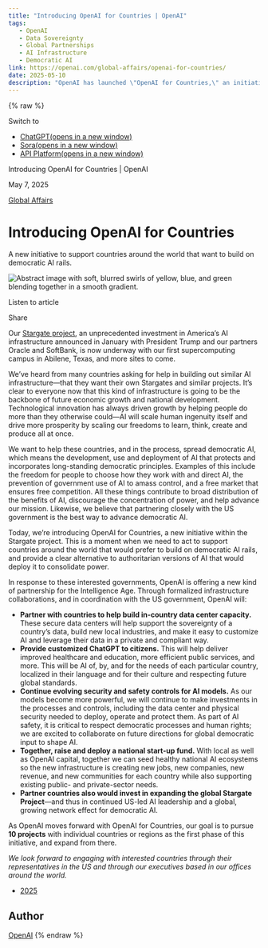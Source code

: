 ```yaml
---
title: "Introducing OpenAI for Countries | OpenAI"
tags:
   - OpenAI
   - Data Sovereignty
   - Global Partnerships
   - AI Infrastructure
   - Democratic AI
link: https://openai.com/global-affairs/openai-for-countries/
date: 2025-05-10
description: "OpenAI has launched \"OpenAI for Countries,\" an initiative aiming to build democratic AI infrastructure globally, inspired by its Stargate project in the US. This approach includes developing in-country data centers to ensure data sovereignty, offering tailored ChatGPT solutions for local needs, enhancing AI security and safety controls, and creating national start-up funds to stimulate local economies. The initiative emphasizes preventing the concentration of power in AI deployment, fostering free markets, and aligning with democratic values. OpenAI aims to establish partnerships with at least ten countries in the initial phase."
---
```

{% raw %}

Switch to

- [ChatGPT(opens in a new window)](https://chatgpt.com/)
- [Sora(opens in a new window)](https://sora.com/)
- [API Platform(opens in a new window)](https://platform.openai.com/)

Introducing OpenAI for Countries \| OpenAI

May 7, 2025

[Global Affairs](https://openai.com/news/global-affairs/)

# Introducing OpenAI for Countries

A new initiative to support countries around the world that want to build on democratic AI rails.

![Abstract image with soft, blurred swirls of yellow, blue, and green blending together in a smooth gradient.](https://images.ctfassets.net/kftzwdyauwt9/5z0zAxAMNScArCFvyqt9MX/3317ea1942dc5c1abd07666172dd73b2/oai_GA_Stories_16.9.png?w=3840&q=90&fm=webp)

Listen to article

Share

Our [Stargate project](https://openai.com/index/announcing-the-stargate-project/), an unprecedented investment in America’s AI infrastructure announced in January with President Trump and our partners Oracle and SoftBank, is now underway with our first supercomputing campus in Abilene, Texas, and more sites to come.

We’ve heard from many countries asking for help in building out similar AI infrastructure—that they want their own Stargates and similar projects. It’s clear to everyone now that this kind of infrastructure is going to be the backbone of future economic growth and national development. Technological innovation has always driven growth by helping people do more than they otherwise could—AI will scale human ingenuity itself and drive more prosperity by scaling our freedoms to learn, think, create and produce all at once.

We want to help these countries, and in the process, spread democratic AI, which means the development, use and deployment of AI that protects and incorporates long-standing democratic principles. Examples of this include the freedom for people to choose how they work with and direct AI, the prevention of government use of AI to amass control, and a free market that ensures free competition. All these things contribute to broad distribution of the benefits of AI, discourage the concentration of power, and help advance our mission. Likewise, we believe that partnering closely with the US government is the best way to advance democratic AI.

Today, we’re introducing OpenAI for Countries, a new initiative within the Stargate project. This is a moment when we need to act to support countries around the world that would prefer to build on democratic AI rails, and provide a clear alternative to authoritarian versions of AI that would deploy it to consolidate power.

In response to these interested governments, OpenAI is offering a new kind of partnership for the Intelligence Age. Through formalized infrastructure collaborations, and in coordination with the US government, OpenAI will:

- **Partner with countries to help build in-country data center capacity.** These secure data centers will help support the sovereignty of a country’s data, build new local industries, and make it easy to customize AI and leverage their data in a private and compliant way.
- **Provide customized ChatGPT to citizens.** This will help deliver improved healthcare and education, more efficient public services, and more. This will be AI of, by, and for the needs of each particular country, localized in their language and for their culture and respecting future global standards.
- **Continue evolving security and safety controls for AI models.** As our models become more powerful, we will continue to make investments in the processes and controls, including the data center and physical security needed to deploy, operate and protect them. As part of AI safety, it is critical to respect democratic processes and human rights; we are excited to collaborate on future directions for global democratic input to shape AI.
- **Together, raise and deploy a national start-up fund.** With local as well as OpenAI capital, together we can seed healthy national AI ecosystems so the new infrastructure is creating new jobs, new companies, new revenue, and new communities for each country while also supporting existing public- and private-sector needs.
- **Partner countries also would invest in expanding the global Stargate Project**—and thus in continued US-led AI leadership and a global, growing network effect for democratic AI.

As OpenAI moves forward with OpenAI for Countries, our goal is to pursue **10 projects** with individual countries or regions as the first phase of this initiative, and expand from there.

_We look forward to engaging with interested countries through their representatives in the US and through our executives based in our offices around the world._

- [2025](https://openai.com/news/?tags=2025)

## Author

[OpenAI](https://openai.com/news/?author=openai#results)
{% endraw %}
